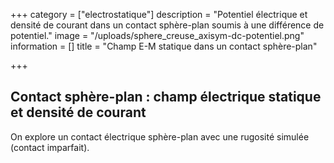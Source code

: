+++
category = ["electrostatique"]
description = "Potentiel électrique et densité de courant dans un contact sphère-plan soumis à une différence de potentiel."
image = "/uploads/sphere_creuse_axisym-dc-potentiel.png"
information = []
title = "Champ E-M statique dans un contact sphère-plan"

+++
## Contact sphère-plan : champ électrique statique et densité de courant

On explore un contact électrique sphère-plan avec une rugosité simulée (contact imparfait).